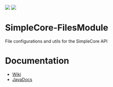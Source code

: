 [![](https://jitci.com/gh/TheProgramSrc/SimpleCore-FilesModule/svg)](https://jitci.com/gh/TheProgramSrc/SimpleCore-FilesModule)
[![](https://jitpack.io/v/TheProgramSrc/SimpleCore-FilesModule.svg)](https://jitpack.io/#TheProgramSrc/SimpleCore-FilesModule)


# SimpleCore-FilesModule
File configurations and utils for the SimpleCore API

# Documentation
* [Wiki](https://github.com/TheProgramSrc/SimpleCore-FilesModule/wiki)
* [JavaDocs](https://theprogramsrc.github.io/SimpleCore-FilesModule/)